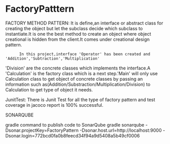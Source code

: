 # FactoryPatttern
FACTORY METHOD PATTERN:
          It is define,an interface or abstract class for creating the object but let the subclass decide
which subclass to instantiate.It is one the best method to create an object where object creational is 
hidden from the client.It comes under creational design pattern. 

          In this project,interface 'Operator' has been created and 'Addition','Subtraction','Multiplication'
'Division' are the concrete classes which implements the interface.A 'Calculation' is the factory class which
is a next step.'Main' will only use Calculation  class to get  object of concrete classes by passing an 
information such as(Addition/Substraction/Multiplication/Division) to Calculation to get type of object it 
needs. 




JunitTest:
     There is Junit Test for all the type of factory pattern and test coverage in jacoco report is 100% 
successful.

SONARQUBE 

gradle command to publish code to SonarQube
gradle sonarqube 
  -Dsonar.projectKey=FactoryPattern 
  -Dsonar.host.url=http://localhost:9000 
  -Dsonar.login=772bcd0fa0b8feecd34f94a9d5408a5b49cf0006